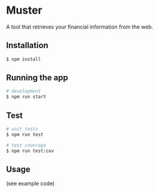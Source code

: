 # Muster


A tool that retrieves your financial information from the web.

## Installation

```bash
$ npm install
```

## Running the app

```bash
# development
$ npm run start

```

## Test

```bash
# unit tests
$ npm run test

# test coverage
$ npm run test:cov
```

## Usage
(see example code)
